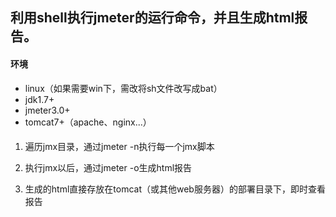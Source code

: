 ## 利用shell执行jmeter的运行命令，并且生成html报告。

#### 环境
* linux（如果需要win下，需改将sh文件改写成bat）
* jdk1.7+
* jmeter3.0+
* tomcat7+（apache、nginx...）


#### 

1. 遍历jmx目录，通过jmeter -n执行每一个jmx脚本

2. 执行jmx以后，通过jmeter -o生成html报告

3. 生成的html直接存放在tomcat（或其他web服务器）的部署目录下，即时查看报告
